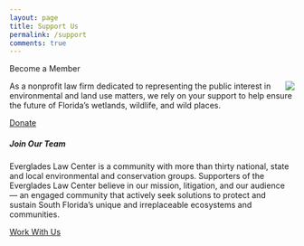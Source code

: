 ```yaml
---
layout: page
title: Support Us
permalink: /support
comments: true
---
```


<div class="row justify-content-between">
<div class="col-md-8 pr-5">
<p>Become a Member</p>
<img align="right" src="assets/images/AdobeStock_406739313.jpeg"> 
<p> As a nonprofit law firm dedicated to representing the public interest in environmental and land use matters, we rely on your support to help ensure the future of Florida’s wetlands, wildlife, and wild places.</p> 

<a target="_blank" href="https://evergladeslaw.org/donate/" class="btn btn-warning">Donate</a>

<div class="col-md-4">

<div class="sticky-top sticky-top-80">
<h5>Join Our Team</h5>

 <p>Everglades Law Center is a community with more than thirty national, state and local environmental and conservation groups. Supporters of the Everglades Law Center believe in our mission, litigation, and our audience — an engaged community that actively seek solutions to protect and sustain South Florida’s unique and irreplaceable ecosystems and communities.</p> 

 <a target="_blank" href="https://evergladeslaw.org/about/work-with-us/" class="btn btn-warning">Work With Us</a> 
  
  
  
  </div> 
